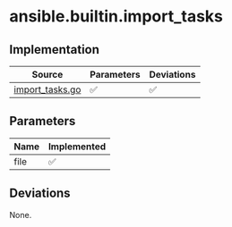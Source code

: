 # ansible.builtin.import_tasks

## Implementation

| Source | Parameters | Deviations |
|--------|------------|------------|
| [import_tasks.go](../../pkg/exec/import_tasks.go) | :white_check_mark: | :white_check_mark: |

## Parameters

| Name | Implemented |
|------|-------------|
| file |  :white_check_mark:  |

## Deviations

None.
